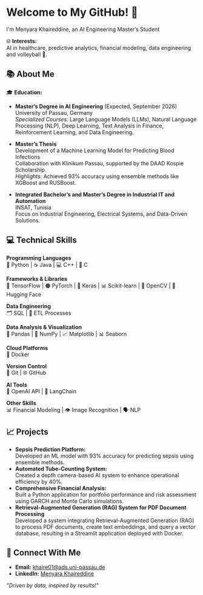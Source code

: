 # Welcome to My GitHub! 👋  
I'm Menyara Khaireddine, an AI Engineering Master’s Student  

🌐 **Interests:**  
AI in healthcare, predictive analytics, financial modeling, data engineering and volleyball 🏐.  

## 📚 About Me  
🎓 **Education:**  
- **Master’s Degree in AI Engineering** (Expected, September 2026)  
  University of Passau, Germany  
  *Specialized Courses:* Large Language Models (LLMs), Natural Language Processing (NLP), Deep Learning, Text Analysis in Finance, Reinforcement Learning, and Data Engineering.  
- **Master’s Thesis**  
  Development of a Machine Learning Model for Predicting Blood Infections  
  Collaboration with Klinikum Passau, supported by the DAAD Kospie Scholarship.  
  *Highlights:* Achieved 93% accuracy using ensemble methods like XGBoost and RUSBoost.  

- **Integrated Bachelor’s and Master’s Degree in Industrial IT and Automation**  
  INSAT, Tunisia  
  Focus on Industrial Engineering, Electrical Systems, and Data-Driven Solutions.  
 

## 💻 Technical Skills

**Programming Languages**  
🐍 Python | ☕ Java | 💻 C++ | 🔣 C  

**Frameworks & Libraries**  
🔗 TensorFlow | 🟠 PyTorch | 🧩 Keras | 📊 Scikit-learn | 📸 OpenCV | 🤗 Hugging Face  

**Data Engineering**  
🗂️ SQL | 🔄 ETL Processes  

**Data Analysis & Visualization**  
🧮 Pandas | 📐 NumPy | 📈 Matplotlib | 📊 Seaborn  

**Cloud Platforms**  
🐳 Docker  

**Version Control**  
🔧 Git | 🌐 GitHub  

**AI Tools**  
🧠 OpenAI API | 🔗 LangChain  

**Other Skills**  
📊 Financial Modeling | 👁️ Image Recognition | 🗣️ NLP


## 📈 Projects  
- **Sepsis Prediction Platform:**  
  Developed an ML model with 93% accuracy for predicting sepsis using ensemble methods.  
- **Automated Tube-Counting System:**  
  Created a depth camera-based AI system to enhance operational efficiency by 40%.  
- **Comprehensive Financial Analysis:**  
  Built a Python application for portfolio performance and risk assessment using GARCH and Monte Carlo simulations.
- **Retrieval-Augmented Generation (RAG) System for PDF Document Processing**  
  Developed a system integrating Retrieval-Augmented Generation (RAG) to process PDF documents, create text embeddings, and query a vector database, resulting in a Streamlit application deployed with Docker.  


## 🤝 Connect With Me  
- **Email:** khaire01@ads.uni-passau.de  
- **LinkedIn:** [Menyara Khaireddine](https://linkedin.com/in/Menyara-K)  

*"Driven by data, inspired by results!"*  
